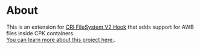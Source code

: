 # About

This is an extension for [CRI FileSystem V2 Hook](https://sewer56.dev/CriFs.V2.Hook.ReloadedII) that adds support for AWB files inside CPK containers.  
[You can learn more about this project here.](https://sewer56.dev/CriFs.V2.Hook.ReloadedII/usage-awb).  